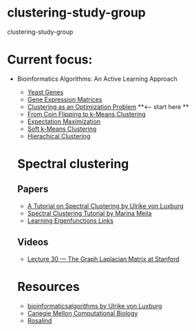 # clustering-study-group
clustering-study-group

# Current focus:
- Bioinformatics Algorithms: An Active Learning Approach
  - [Yeast Genes](https://www.youtube.com/watch?v=mIT0Zql9ITA)
  - [Gene Expression Matrices](https://www.youtube.com/watch?v=ubgY58azZW0)
  - [Clustering as an Optimization Problem](https://www.youtube.com/watch?v=JAC0GqadoiA)  **<-- start here **
  - [From Coin Flipping to k-Means Clustering](https://www.youtube.com/watch?v=3gbIXxutE8E)
  - [Expectation Maximization](https://www.youtube.com/watch?v=P1r4RR1goIU)
  - [Soft k-Means Clustering](https://www.youtube.com/watch?v=fpM0iZTjLhM)
  - [Hierachical Clustering](https://www.youtube.com/watch?v=Aly7YiDjxZs)
  
  # Spectral clustering
  ## Papers
  - [A Tutorial on Spectral Clustering by Ulrike von Luxburg](https://www.cs.cmu.edu/~aarti/Class/10701/readings/Luxburg06_TR.pdf)
  - [Spectral Clustering Tutorial by Marina Meila](https://www.stat.washington.edu/mmp/Papers/ch2.2-arxiv.pdf)
  - [Learning Eigenfunctions Links](http://www.iro.umontreal.ca/~lisa/pointeurs/bengio_eigenfunctions_nc_2004.pdf)
  
  ## Videos
  - [Lecture 30 — The Graph Laplacian Matrix at Stanford](https://www.youtube.com/watch?v=FRZvgNvALJ4)
  
  # Resources
  - [bioinformaticsalgorithms by Ulrike von Luxburg](http://bioinformaticsalgorithms.com)
  - [Canegie Mellon Computational Biology](http://www.cmu.edu/ms-compbio/)
  - [Rosalind](http://rosalind.info/problems/locations/)
